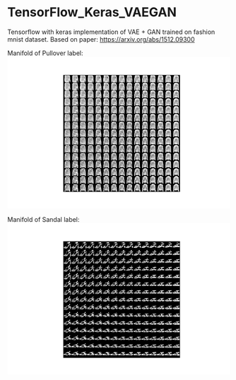 # TensorFlow_Keras_VAEGAN
Tensorflow with keras implementation of VAE + GAN trained on fashion mnist dataset. Based on paper: https://arxiv.org/abs/1512.09300

Manifold of Pullover label:
![Pullover](img/Manifold2.png)

Manifold of Sandal label:
![Sandal](img/Manifold5.png)
